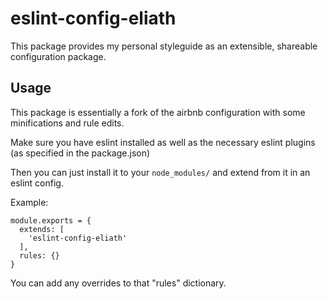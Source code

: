 eslint-config-eliath
====================

This package provides my personal styleguide as an extensible, shareable configuration package.

Usage
-----

This package is essentially a fork of the airbnb configuration with some minifications and rule edits.

Make sure you have eslint installed as well as the necessary eslint plugins (as specified in the package.json)

Then you can just install it to your `node_modules/` and extend from it in an eslint config.

Example:

    module.exports = {
      extends: [
        'eslint-config-eliath'
      ],
      rules: {}
    }

You can add any overrides to that "rules" dictionary.
